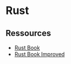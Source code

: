 # Rust

## Ressources
- [Rust Book](https://doc.rust-lang.org/book/)
- [Rust Book Improved](https://rust-book.cs.brown.edu/)
